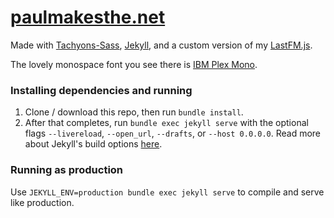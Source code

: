 # [paulmakesthe.net](https://paulmakesthe.net/)
Made with [Tachyons-Sass](https://github.com/tachyons-css/tachyons-sass), [Jekyll](https://jekyllrb.com), and a custom version of my [LastFM.js](https://github.com/pschfr/LastFM.js).

The lovely monospace font you see there is [IBM Plex Mono](https://fonts.google.com/specimen/IBM+Plex+Mono).

### Installing dependencies and running
1. Clone / download this repo, then run `bundle install`.
2. After that completes, run `bundle exec jekyll serve` with the optional flags `--livereload`, `--open_url`, `--drafts`, or `--host 0.0.0.0`. Read more about Jekyll's build options [here](https://jekyllrb.com/docs/configuration/options/#build-command-options).

### Running as production
Use `JEKYLL_ENV=production bundle exec jekyll serve` to compile and serve like production.
